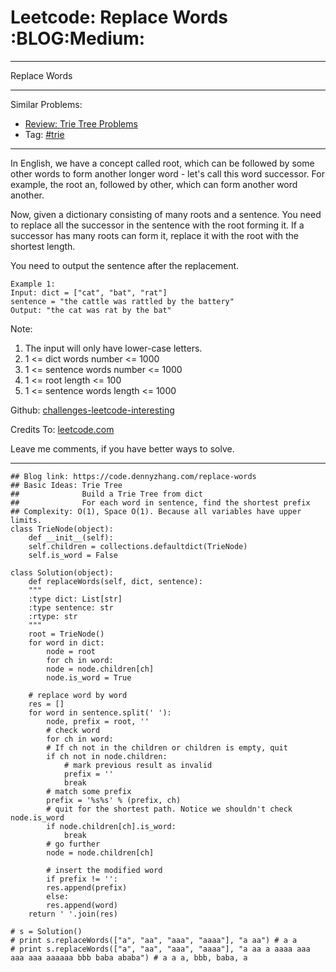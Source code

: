 
# Leetcode: Replace Words     :BLOG:Medium:

---

Replace Words  

---

Similar Problems:  

-   [Review: Trie Tree Problems](https://code.dennyzhang.com/review-trie)
-   Tag: [#trie](https://code.dennyzhang.com/tag/trie)

---

In English, we have a concept called root, which can be followed by some other words to form another longer word - let's call this word successor. For example, the root an, followed by other, which can form another word another.  

Now, given a dictionary consisting of many roots and a sentence. You need to replace all the successor in the sentence with the root forming it. If a successor has many roots can form it, replace it with the root with the shortest length.  

You need to output the sentence after the replacement.  

    Example 1:
    Input: dict = ["cat", "bat", "rat"]
    sentence = "the cattle was rattled by the battery"
    Output: "the cat was rat by the bat"

Note:  

1.  The input will only have lower-case letters.
2.  1 <= dict words number <= 1000
3.  1 <= sentence words number <= 1000
4.  1 <= root length <= 100
5.  1 <= sentence words length <= 1000

Github: [challenges-leetcode-interesting](https://github.com/DennyZhang/challenges-leetcode-interesting/tree/master/problems/replace-words)  

Credits To: [leetcode.com](https://leetcode.com/problems/replace-words/description/)  

Leave me comments, if you have better ways to solve.  

---

    ## Blog link: https://code.dennyzhang.com/replace-words
    ## Basic Ideas: Trie Tree
    ##              Build a Trie Tree from dict
    ##              For each word in sentence, find the shortest prefix
    ## Complexity: O(1), Space O(1). Because all variables have upper limits.
    class TrieNode(object):
        def __init__(self):
    	self.children = collections.defaultdict(TrieNode)
    	self.is_word = False
    
    class Solution(object):
        def replaceWords(self, dict, sentence):
    	"""
    	:type dict: List[str]
    	:type sentence: str
    	:rtype: str
    	"""
    	root = TrieNode()
    	for word in dict:
    	    node = root
    	    for ch in word:
    		node = node.children[ch]
    	    node.is_word = True
    
    	# replace word by word
    	res = []
    	for word in sentence.split(' '):
    	    node, prefix = root, ''
    	    # check word
    	    for ch in word:
    		# If ch not in the children or children is empty, quit
    		if ch not in node.children:
    		    # mark previous result as invalid
    		    prefix = ''
    		    break
    		# match some prefix
    		prefix = '%s%s' % (prefix, ch)
    		# quit for the shortest path. Notice we shouldn't check node.is_word
    		if node.children[ch].is_word:
    		    break
    		# go further
    		node = node.children[ch]
    
    	    # insert the modified word
    	    if prefix != '':
    		res.append(prefix)
    	    else:
    		res.append(word)
    	return ' '.join(res)
    
    # s = Solution()
    # print s.replaceWords(["a", "aa", "aaa", "aaaa"], "a aa") # a a
    # print s.replaceWords(["a", "aa", "aaa", "aaaa"], "a aa a aaaa aaa aaa aaa aaaaaa bbb baba ababa") # a a a, bbb, baba, a

